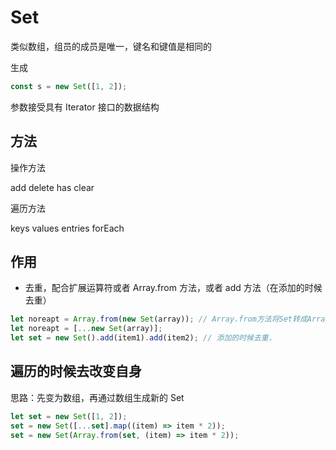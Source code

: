 # Set

类似数组，组员的成员是唯一，键名和键值是相同的

生成

```js
const s = new Set([1, 2]);
```

参数接受具有 Iterator 接口的数据结构

## 方法

操作方法

add delete has clear

遍历方法

keys values entries forEach

## 作用

- 去重，配合扩展运算符或者 Array.from 方法，或者 add 方法（在添加的时候去重）

```js
let noreapt = Array.from(new Set(array)); // Array.from方法将Set转成Array
let noreapt = [...new Set(array)];
let set = new Set().add(item1).add(item2); // 添加的时候去重，
```

## 遍历的时候去改变自身

思路：先变为数组，再通过数组生成新的 Set

```js
let set = new Set([1, 2]);
set = new Set([...set].map((item) => item * 2));
set = new Set(Array.from(set, (item) => item * 2));
```
